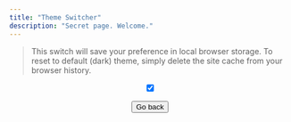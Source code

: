 ```yaml
---
title: "Theme Switcher"
description: "Secret page. Welcome."
---
```

> This switch will save your preference in local browser storage. To reset to default (dark) theme, simply delete the site cache from your browser history.

<div style="text-align: center;">
<div class="theme-switch-wrapper">
    <label class="theme-switch" for="checkbox">
        <input checked type="checkbox" id="checkbox" alt="Enabled"/>
            <div class="slider round"></div>
        </label>
</div>   


<button onclick="history.back()" class="irevamp-mx-auto intro-about bold600 uppercase pagenotfound-button" style="">Go back</button>

</div>

